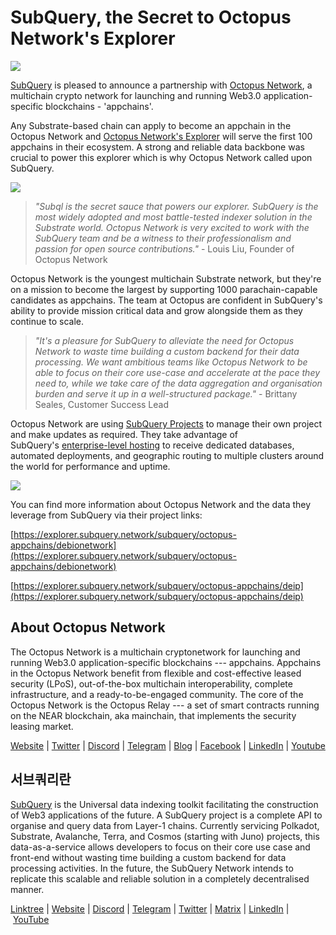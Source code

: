 # SubQuery, the Secret to Octopus Network's Explorer

![](https://miro.medium.com/max/1400/0*L-iwfkjolqMgQFdZ)

[SubQuery](https://subquery.network/) is pleased to announce a partnership with [Octopus Network](https://oct.network/), a multichain crypto network for launching and running Web3.0 application-specific blockchains - 'appchains'.

Any Substrate-based chain can apply to become an appchain in the Octopus Network and [Octopus Network's Explorer](https://explorer.mainnet.oct.network/?appchain=myriad#/home) will serve the first 100 appchains in their ecosystem. A strong and reliable data backbone was crucial to power this explorer which is why Octopus Network called upon SubQuery.

![](https://miro.medium.com/max/1400/0*D2Sw6oStmTwXntdy)

> _"Subql is the secret sauce that powers our explorer. SubQuery is the most widely adopted and most battle-tested indexer solution in the Substrate world. Octopus Network is very excited to work with the SubQuery team and be a witness to their professionalism and passion for open source contributions."_ - Louis Liu, Founder of Octopus Network

Octopus Network is the youngest multichain Substrate network, but they're on a mission to become the largest by supporting 1000 parachain-capable candidates as appchains. The team at Octopus are confident in SubQuery's ability to provide mission critical data and grow alongside them as they continue to scale.

> _"It's a pleasure for SubQuery to alleviate the need for Octopus Network to waste time building a custom backend for their data processing. We want ambitious teams like Octopus Network to be able to focus on their core use-case and accelerate at the pace they need to, while we take care of the data aggregation and organisation burden and serve it up in a well-structured package."_ - Brittany Seales, Customer Success Lead

Octopus Network are using [SubQuery Projects](https://project.subquery.network/) to manage their own project and make updates as required. They take advantage of SubQuery's [enterprise-level hosting](../blogs/20211228-enterprise-hosted.md) to receive dedicated databases, automated deployments, and geographic routing to multiple clusters around the world for performance and uptime.

![](https://miro.medium.com/max/1400/0*1Rka7djNvrRgmstE)

You can find more information about Octopus Network and the data they leverage from SubQuery via their project links:

[https://explorer.subquery.network/subquery/octopus-appchains/debionetwork](https://explorer.subquery.network/subquery/octopus-appchains/debionetwork)

[https://explorer.subquery.network/subquery/octopus-appchains/deip](https://explorer.subquery.network/subquery/octopus-appchains/deip)

## About Octopus Network

The Octopus Network is a multichain cryptonetwork for launching and running Web3.0 application-specific blockchains --- appchains. Appchains in the Octopus Network benefit from flexible and cost-effective leased security (LPoS), out-of-the-box multichain interoperability, complete infrastructure, and a ready-to-be-engaged community. The core of the Octopus Network is the Octopus Relay --- a set of smart contracts running on the NEAR blockchain, aka mainchain, that implements the security leasing market.

[Website](https://oct.network/) | [Twitter](https://twitter.com/oct_network) | [Discord](https://discord.com/invite/6GTJBkZA9Q) | [Telegram](https://t.me/octopusnetwork) | [Blog](https://medium.com/@octopuswolfi82021) | [Facebook](https://www.facebook.com/TheOctopusNetwork/) | [LinkedIn](https://www.linkedin.com/company/theoctopusnetwork) | [Youtube](https://www.youtube.com/channel/UCkMYDmXdgjCBTBggSEAy0ZQ?sub_confirmation=1)

## 서브쿼리란

[SubQuery](https://subquery.network/) is the Universal data indexing toolkit facilitating the construction of Web3 applications of the future. A SubQuery project is a complete API to organise and query data from Layer-1 chains. Currently servicing Polkadot, Substrate, Avalanche, Terra, and Cosmos (starting with Juno) projects, this data-as-a-service allows developers to focus on their core use case and front-end without wasting time building a custom backend for data processing activities. In the future, the SubQuery Network intends to replicate this scalable and reliable solution in a completely decentralised manner.

​​[Linktree](https://linktr.ee/subquerynetwork) | [Website](https://subquery.network/) | [Discord](https://discord.com/invite/78zg8aBSMG) | [Telegram](https://t.me/subquerynetwork) | [Twitter](https://twitter.com/subquerynetwork) | [Matrix](https://matrix.to/#/#subquery:matrix.org) | [LinkedIn](https://www.linkedin.com/company/subquery) | [YouTube](https://www.youtube.com/channel/UCi1a6NUUjegcLHDFLr7CqLw)
